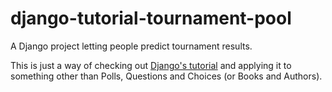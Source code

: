 # django-tutorial-tournament-pool

A Django project letting people predict tournament results.

This is just a way of checking out [Django's tutorial](https://docs.djangoproject.com/en/4.1/intro/) and applying it to something other than Polls, Questions and Choices (or Books and Authors).
